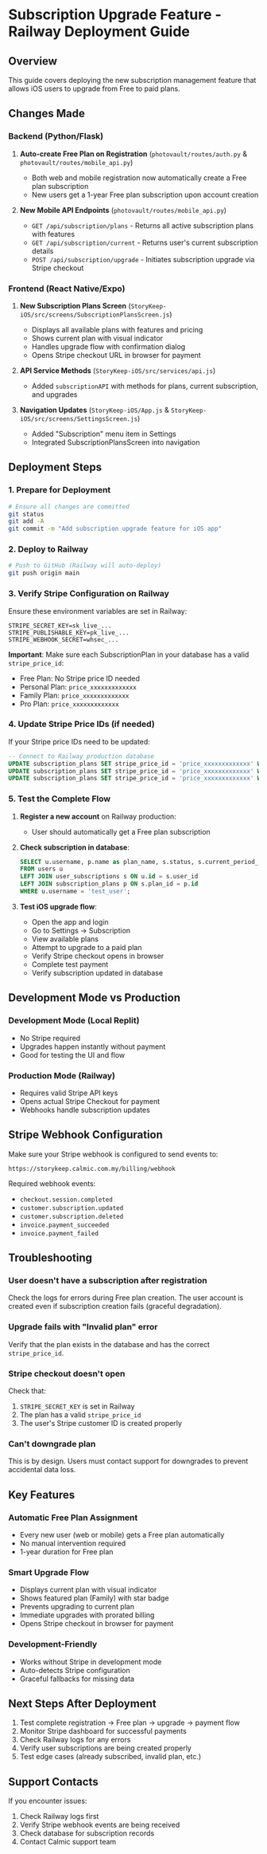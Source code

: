 # Subscription Upgrade Feature - Railway Deployment Guide

## Overview
This guide covers deploying the new subscription management feature that allows iOS users to upgrade from Free to paid plans.

## Changes Made

### Backend (Python/Flask)

1. **Auto-create Free Plan on Registration** (`photovault/routes/auth.py` & `photovault/routes/mobile_api.py`)
   - Both web and mobile registration now automatically create a Free plan subscription
   - New users get a 1-year Free plan subscription upon account creation

2. **New Mobile API Endpoints** (`photovault/routes/mobile_api.py`)
   - `GET /api/subscription/plans` - Returns all active subscription plans with features
   - `GET /api/subscription/current` - Returns user's current subscription details
   - `POST /api/subscription/upgrade` - Initiates subscription upgrade via Stripe checkout

### Frontend (React Native/Expo)

1. **New Subscription Plans Screen** (`StoryKeep-iOS/src/screens/SubscriptionPlansScreen.js`)
   - Displays all available plans with features and pricing
   - Shows current plan with visual indicator
   - Handles upgrade flow with confirmation dialog
   - Opens Stripe checkout URL in browser for payment

2. **API Service Methods** (`StoryKeep-iOS/src/services/api.js`)
   - Added `subscriptionAPI` with methods for plans, current subscription, and upgrades

3. **Navigation Updates** (`StoryKeep-iOS/App.js` & `StoryKeep-iOS/src/screens/SettingsScreen.js`)
   - Added "Subscription" menu item in Settings
   - Integrated SubscriptionPlansScreen into navigation

## Deployment Steps

### 1. Prepare for Deployment

```bash
# Ensure all changes are committed
git status
git add -A
git commit -m "Add subscription upgrade feature for iOS app"
```

### 2. Deploy to Railway

```bash
# Push to GitHub (Railway will auto-deploy)
git push origin main
```

### 3. Verify Stripe Configuration on Railway

Ensure these environment variables are set in Railway:

```
STRIPE_SECRET_KEY=sk_live_...
STRIPE_PUBLISHABLE_KEY=pk_live_...
STRIPE_WEBHOOK_SECRET=whsec_...
```

**Important**: Make sure each SubscriptionPlan in your database has a valid `stripe_price_id`:
- Free Plan: No Stripe price ID needed
- Personal Plan: `price_xxxxxxxxxxxxx`
- Family Plan: `price_xxxxxxxxxxxxx`
- Pro Plan: `price_xxxxxxxxxxxxx`

### 4. Update Stripe Price IDs (if needed)

If your Stripe price IDs need to be updated:

```sql
-- Connect to Railway production database
UPDATE subscription_plans SET stripe_price_id = 'price_xxxxxxxxxxxxx' WHERE name = 'Personal';
UPDATE subscription_plans SET stripe_price_id = 'price_xxxxxxxxxxxxx' WHERE name = 'Family';
UPDATE subscription_plans SET stripe_price_id = 'price_xxxxxxxxxxxxx' WHERE name = 'Pro';
```

### 5. Test the Complete Flow

1. **Register a new account** on Railway production:
   - User should automatically get a Free plan subscription

2. **Check subscription in database**:
   ```sql
   SELECT u.username, p.name as plan_name, s.status, s.current_period_end
   FROM users u
   LEFT JOIN user_subscriptions s ON u.id = s.user_id
   LEFT JOIN subscription_plans p ON s.plan_id = p.id
   WHERE u.username = 'test_user';
   ```

3. **Test iOS upgrade flow**:
   - Open the app and login
   - Go to Settings → Subscription
   - View available plans
   - Attempt to upgrade to a paid plan
   - Verify Stripe checkout opens in browser
   - Complete test payment
   - Verify subscription updated in database

## Development Mode vs Production

### Development Mode (Local Replit)
- No Stripe required
- Upgrades happen instantly without payment
- Good for testing the UI and flow

### Production Mode (Railway)
- Requires valid Stripe API keys
- Opens actual Stripe Checkout for payment
- Webhooks handle subscription updates

## Stripe Webhook Configuration

Make sure your Stripe webhook is configured to send events to:
```
https://storykeep.calmic.com.my/billing/webhook
```

Required webhook events:
- `checkout.session.completed`
- `customer.subscription.updated`
- `customer.subscription.deleted`
- `invoice.payment_succeeded`
- `invoice.payment_failed`

## Troubleshooting

### User doesn't have a subscription after registration
Check the logs for errors during Free plan creation. The user account is created even if subscription creation fails (graceful degradation).

### Upgrade fails with "Invalid plan" error
Verify that the plan exists in the database and has the correct `stripe_price_id`.

### Stripe checkout doesn't open
Check that:
1. `STRIPE_SECRET_KEY` is set in Railway
2. The plan has a valid `stripe_price_id`
3. The user's Stripe customer ID is created properly

### Can't downgrade plan
This is by design. Users must contact support for downgrades to prevent accidental data loss.

## Key Features

### Automatic Free Plan Assignment
- Every new user (web or mobile) gets a Free plan automatically
- No manual intervention required
- 1-year duration for Free plan

### Smart Upgrade Flow
- Displays current plan with visual indicator
- Shows featured plan (Family) with star badge
- Prevents upgrading to current plan
- Immediate upgrades with prorated billing
- Opens Stripe checkout in browser for payment

### Development-Friendly
- Works without Stripe in development mode
- Auto-detects Stripe configuration
- Graceful fallbacks for missing data

## Next Steps After Deployment

1. Test complete registration → Free plan → upgrade → payment flow
2. Monitor Stripe dashboard for successful payments
3. Check Railway logs for any errors
4. Verify user subscriptions are being created properly
5. Test edge cases (already subscribed, invalid plan, etc.)

## Support Contacts

If you encounter issues:
1. Check Railway logs first
2. Verify Stripe webhook events are being received
3. Check database for subscription records
4. Contact Calmic support team
